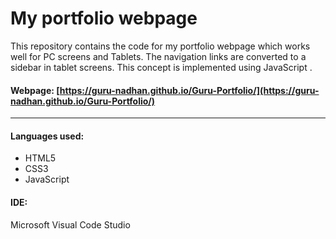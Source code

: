 # My portfolio webpage

This repository contains the code for my portfolio webpage which works well for PC screens and Tablets. The navigation links are converted to a sidebar in tablet screens. This concept is implemented using JavaScript .


#### Webpage: [https://guru-nadhan.github.io/Guru-Portfolio/](https://guru-nadhan.github.io/Guru-Portfolio/)
-----
#### Languages used:
 - HTML5
 - CSS3
 - JavaScript
#### IDE: 
Microsoft Visual Code Studio

